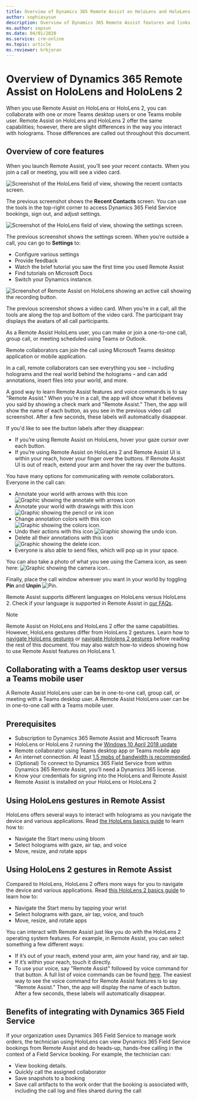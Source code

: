 ```yaml
---
title: Overview of Dynamics 365 Remote Assist on HoloLens and HoloLens 2
author: sophiasysun
description: Overview of Dynamics 365 Remote Assist features and links to HoloLens and HoloLens 2 gestures 
ms.author: sopsun
ms.date: 04/01/2020
ms.service: crm-online
ms.topic: article
ms.reviewer: krbjoran
---
```

# Overview of Dynamics 365 Remote Assist on HoloLens and HoloLens 2

When you use Remote Assist on HoloLens or HoloLens 2, you can collaborate with one or more Teams desktop users or one Teams mobile user. Remote Assist on HoloLens and HoloLens 2 offer the same capabilities; however, there are slight differences in the way you interact with holograms. Those differences are called out throughout this document. 

## Overview of core features

When you launch Remote Assist, you’ll see your recent contacts. When you join a call or meeting, you will see a video card.  

![Screenshot of the HoloLens field of view, showing the recent contacts screen.](media/HL2-01.01-contacts.png)

The previous screenshot shows the **Recent Contacts** screen. You can use the tools in the top-right corner to access Dynamics 365 Field Service bookings, sign out, and adjust settings.

 ![Screenshot of the HoloLens field of view, showing the settings screen.](media/RAHL_Settings.png "Settings")

The previous screenshot shows the settings screen. When you’re outside a call, you can go to **Settings** to: 

- Configure various settings
- Provide feedback
- Watch the brief tutorial you saw the first time you used Remote Assist
- Find tutorials on Microsoft Docs
- Switch your Dynamics instance.  

 ![Screenshot of Remote Assist on HoloLens showing an active call showing the recording button.](media/RAHL_VideoCard_WithRecordButton.png)

The previous screenshot shows a video card. When you’re in a call, all the tools are along the top and bottom of the video card. The participant tray displays the avatars of all call participants.  

As a Remote Assist HoloLens user, you can make or join a one-to-one call, group call, or meeting scheduled using Teams or Outlook. 

Remote collaborators can join the call using Microsoft Teams desktop application or mobile application.  

In a call, remote collaborators can see everything you see – including holograms and the real world behind the holograms – and can add annotations, insert files into your world, and more.   

A good way to learn Remote Assist features and voice commands is to say "Remote Assist." When you’re in a call, the app will show what it believes you said by showing a check mark and "Remote Assist." Then, the app will show the name of each button, as you see in the previous video call screenshot. After a few seconds, these labels will automatically disappear. 

If you'd like to see the button labels after they disappear: 
- If you’re using Remote Assist on HoloLens, hover your gaze cursor over each button.
- If you’re using Remote Assist on HoloLens 2 and Remote Assist UI is within your reach, hover your finger over the buttons. If Remote Assist UI is out of reach, extend your arm and hover the ray over the buttons.

You have many options for communicating with remote collaborators. Everyone in the call can: 
- Annotate your world with arrows with this icon ![Graphic showing the annotate with arrows icon](media/RAHL_Arrow.png "Arrow") 
- Annotate your world with drawings with this icon ![Graphic showing the pencil or ink icon](media/RAHL_Ink.png "Ink") 
- Change annotation colors with this icon ![Graphic showing the colors icon.](media/RAHL_Color.png "Colors")
- Undo their actions with this icon ![Graphic showing the undo icon.](media/RAHL_Undo.png "Undo") 
- Delete all their annotations with this icon ![Graphic showing the delete icon.](media/RAHL_Trash.png "Delete")
- Everyone is also able to send files, which will pop up in your space.  

You can also take a photo of what you see using the Camera icon, as seen here: ![Graphic showing the camera icon.](media/RAHL_Camera.png "Camera"). 

Finally, place the call window wherever you want in your world by toggling **Pin** and **Unpin** ![Pin](media/RAHL_Pin.png "Pin"). 

Remote Assist supports different languages on HoloLens versus HoloLens 2. Check if your language is supported in Remote Assist in [our FAQs](faq.md).

> [!Note]
> Remote Assist on HoloLens and HoloLens 2 offer the same capabilities. However, HoloLens gestures differ from HoloLens 2 gestures. Learn how to [navigate HoloLens gestures](https://docs.microsoft.com/hololens/hololens1-basic-usage) or [navigate Hololens 2 gestures](https://docs.microsoft.com/hololens/hololens2-basic-usage) before reading the rest of this document. You may also watch how-to videos showing how to use Remote Assist features on HoloLens 1. 


## Collaborating with a Teams desktop user versus a Teams mobile user

A Remote Assist HoloLens user can be in one-to-one call, group call, or meeting with a Teams desktop user.
A Remote Assist HoloLens user can be in one-to-one call with a Teams mobile user.

## Prerequisites

- Subscription to Dynamics 365 Remote Assist and Microsoft Teams
- HoloLens or HoloLens 2 running the [Windows 10 April 2018 update](requirements.md) 
- Remote collaborator using Teams desktop app or Teams mobile app  
- An internet connection. At least [1.5 mpbs of bandwidth is recommended](https://docs.microsoft.com/microsoftteams/upgrade-prepare-environment-prepare-network#bandwidth-planning).
- (Optional) To connect to Dynamics 365 Field Service from within Dynamics 365 Remote Assist, you’ll need a Dynamics 365 license. 
- Know your credentials for signing into the HoloLens and Remote Assist 
- Remote Assist is installed on your HoloLens or HoloLens 2 

## Using HoloLens gestures in Remote Assist 

HoloLens offers several ways to interact with holograms as you navigate the device and various applications. Read [the HoloLens basics guide](https://docs.microsoft.com/hololens/hololens1-basic-usage) to learn how to:

- Navigate the Start menu using bloom
- Select holograms with gaze, air tap, and voice
- Move, resize, and rotate apps

## Using HoloLens 2 gestures in Remote Assist 

Compared to HoloLens, HoloLens 2 offers more ways for you to navigate the device and various applications. Read [this HoloLens 2 basics guide](https://docs.microsoft.com/hololens/hololens2-basic-usage) to learn how to:

- Navigate the Start menu by tapping your wrist
- Select holograms with gaze, air tap, voice, and touch
- Move, resize, and rotate apps

You can interact with Remote Assist just like you do with the HoloLens 2 operating system features. For example, in Remote Assist, you can select something a few different ways:

- If it’s out of your reach, extend your arm, aim your hand ray, and air tap.    
- If it’s within your reach, touch it directly. 
- To use your voice, say "Remote Assist" followed by voice command for that button. A full list of voice commands can be found [here](voice-commands-hololens.md). The easiest way to see the voice command for Remote Assist features is to say "Remote Assist." Then, the app will display the name of each button. After a few seconds, these labels will automatically disappear. 

## Benefits of integrating with Dynamics 365 Field Service  
If your organization uses Dynamics 365 Field Service to manage work orders, the technician using HoloLens can view Dynamics 365 Field Service bookings from Remote Assist and do heads-up, hands-free calling in the context of a Field Service booking. For example, the technician can: 
- View booking details.
- Quickly call the assigned collaborator  
- Save snapshots to a booking
- Save call artifacts to the work order that the booking is associated with, including the call log and files shared during the call


